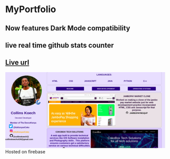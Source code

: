 # MyPortfolio
## Now features Dark Mode compatibility 
## live real time github stats counter
## <a href="https://collinskoechportfolio.web.app">Live url</a>
<img src="./img/Readme.jpg">
Hosted on firebase
